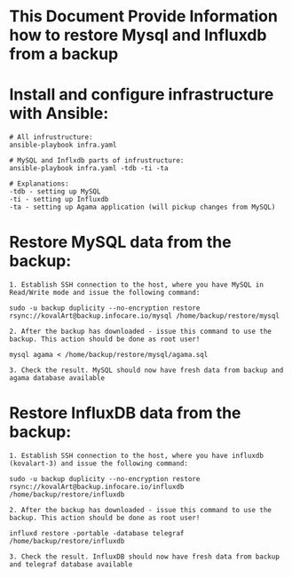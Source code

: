 # This Document Provide Information how to restore Mysql and Influxdb from a backup 

# Install and configure infrastructure with Ansible:

    # All infrustructure: 
    ansible-playbook infra.yaml

    # MySQL and Inflxdb parts of infrustructure:
    ansible-playbook infra.yaml -tdb -ti -ta

    # Explanations:
    -tdb - setting up MySQL
    -ti - setting up Influxdb
    -ta - setting up Agama application (will pickup changes from MySQL)


# Restore MySQL data from the backup:

    1. Establish SSH connection to the host, where you have MySQL in Read/Write mode and issue the following command:
    
    sudo -u backup duplicity --no-encryption restore rsync://kovalArt@backup.infocare.io/mysql /home/backup/restore/mysql

    2. After the backup has downloaded - issue this command to use the backup. This action should be done as root user!

    mysql agama < /home/backup/restore/mysql/agama.sql

    3. Check the result. MySQL should now have fresh data from backup and agama database available

# Restore InfluxDB data from the backup:

    1. Establish SSH connection to the host, where you have influxdb (kovalart-3) and issue the following command:

    sudo -u backup duplicity --no-encryption restore rsync://kovalArt@backup.infocare.io/influxdb /home/backup/restore/influxdb

    2. After the backup has downloaded - issue this command to use the backup. This action should be done as root user!

    influxd restore -portable -database telegraf /home/backup/restore/influxdb

    3. Check the result. InfluxDB should now have fresh data from backup and telegraf database available
